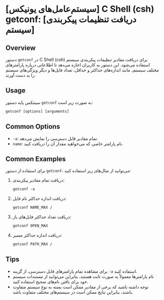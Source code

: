 # [سیستم‌عامل‌های یونیکس] C Shell (csh) getconf: [دریافت تنظیمات پیکربندی سیستم]

## Overview
دستور `getconf` در C Shell (csh) برای دریافت مقادیر تنظیمات پیکربندی سیستم استفاده می‌شود. این دستور به کاربران اجازه می‌دهد تا اطلاعاتی درباره پارامترهای مختلف سیستم، مانند اندازه‌های حداکثر و حداقل، تعداد فایل‌ها و دیگر ویژگی‌های سیستم را به دست آورند.

## Usage
سینتکس پایه دستور `getconf` به صورت زیر است:

```csh
getconf [options] [arguments]
```

## Common Options
- `-a`: تمام مقادیر قابل دسترسی را نمایش می‌دهد.
- `name`: نام پارامتر خاصی که می‌خواهید مقدار آن را دریافت کنید.

## Common Examples
برای استفاده از دستور `getconf`، می‌توانید از مثال‌های زیر استفاده کنید:

1. دریافت تمام مقادیر پیکربندی:
   ```csh
   getconf -a
   ```

2. دریافت اندازه حداکثر نام فایل:
   ```csh
   getconf NAME_MAX /
   ```

3. دریافت تعداد حداکثر فایل‌های باز:
   ```csh
   getconf OPEN_MAX
   ```

4. دریافت اندازه حداکثر مسیر:
   ```csh
   getconf PATH_MAX /
   ```

## Tips
- برای مشاهده تمام پارامترهای قابل دسترسی، از گزینه `-a` استفاده کنید.
- نام پارامترها معمولاً به صورت ثابت هستند، بنابراین می‌توانید از مستندات سیستم خود برای یافتن نام‌های صحیح استفاده کنید.
- توجه داشته باشید که برخی از مقادیر ممکن است بسته به نوع سیستم متفاوت باشند، بنابراین نتایج ممکن است در سیستم‌های مختلف متفاوت باشد.